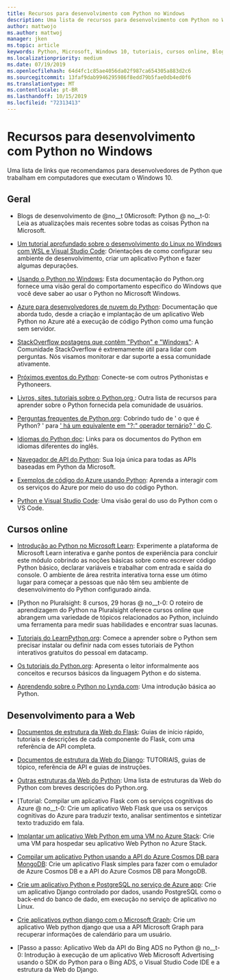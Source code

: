 ```yaml
---
title: Recursos para desenvolvimento com Python no Windows
description: Uma lista de recursos para desenvolvimento com Python no Windows.
author: mattwojo
ms.author: mattwoj
manager: jken
ms.topic: article
keywords: Python, Microsoft, Windows 10, tutoriais, cursos online, Blogs, eventos
ms.localizationpriority: medium
ms.date: 07/19/2019
ms.openlocfilehash: 64d4fc1c85ae4056da02f987ca654305a883d2c6
ms.sourcegitcommit: 13faf9dab9946295986f8edd79b5fae0db4ed0f6
ms.translationtype: MT
ms.contentlocale: pt-BR
ms.lasthandoff: 10/15/2019
ms.locfileid: "72313413"
---
```

# <a name="resources-for-developing-with-python-on-windows"></a>Recursos para desenvolvimento com Python no Windows

Uma lista de links que recomendamos para desenvolvedores de Python que trabalham em computadores que executam o Windows 10.

## <a name="general"></a>Geral

- Blogs de desenvolvimento de @no__t 0Microsoft: Python @ no__t-0: Leia as atualizações mais recentes sobre todas as coisas Python na Microsoft.

- [Um tutorial aprofundado sobre o desenvolvimento do Linux no Windows com WSL e Visual Studio Code](https://devblogs.microsoft.com/commandline/an-in-depth-tutorial-on-linux-development-on-windows-with-wsl-and-visual-studio-code/): Orientações de como configurar seu ambiente de desenvolvimento, criar um aplicativo Python e fazer algumas depurações.

- [Usando o Python no Windows](https://docs.python.org/3/using/windows.html): Esta documentação do Python.org fornece uma visão geral do comportamento específico do Windows que você deve saber ao usar o Python no Microsoft Windows.

- [Azure para desenvolvedores de nuvem do Python](https://docs.microsoft.com/azure/python/): Documentação que aborda tudo, desde a criação e implantação de um aplicativo Web Python no Azure até a execução de código Python como uma função sem servidor.

- [StackOverflow postagens que contêm "Python" e "Windows"](https://stackoverflow.com/questions/4750806/how-do-i-install-pip-on-windows/12476379): A Comunidade StackOverflow é extremamente útil para lidar com perguntas. Nós visamos monitorar e dar suporte a essa comunidade ativamente.

- [Próximos eventos do Python](https://www.python.org/events/python-events): Conecte-se com outros Pythonistas e Pythoneers.

- [Livros, sites, tutoriais sobre o Python.org ](https://wiki.python.org/moin/BeginnersGuide/Programmers): Outra lista de recursos para aprender sobre o Python fornecida pela comunidade de usuários.

- [Perguntas frequentes de Python.org](https://docs.python.org/3/faq/): Cobrindo tudo de ' o que é Python? ' para [' há um equivalente em "?:" operador ternário? ' do C](https://docs.python.org/3/faq/programming.html#is-there-an-equivalent-of-c-s-ternary-operator).

- [Idiomas do Python doc](https://wiki.python.org/moin/Languages): Links para os documentos do Python em idiomas diferentes do inglês.

- [Navegador de API do Python](https://docs.microsoft.com/python/api/?view=azure-python): Sua loja única para todas as APIs baseadas em Python da Microsoft.

- [Exemplos de código do Azure usando Python](https://azure.microsoft.com/en-us/resources/samples/?platform=python&sort=0): Aprenda a interagir com os serviços do Azure por meio do uso do código Python.

- [Python e Visual Studio Code](https://code.visualstudio.com/docs/languages/python): Uma visão geral do uso do Python com o VS Code.

## <a name="online-courses"></a>Cursos online

- [Introdução ao Python no Microsoft Learn](https://docs.microsoft.com/en-us/learn/modules/intro-to-python/): Experimente a plataforma de Microsoft Learn interativa e ganhe pontos de experiência para concluir este módulo cobrindo as noções básicas sobre como escrever código Python básico, declarar variáveis e trabalhar com entrada e saída do console. O ambiente de área restrita interativa torna esse um ótimo lugar para começar a pessoas que não têm seu ambiente de desenvolvimento do Python configurado ainda.

- [Python no Pluralsight: 8 cursos, 29 horas @ no__t-0: O roteiro de aprendizagem do Python na Pluralsight oferece cursos online que abrangem uma variedade de tópicos relacionados ao Python, incluindo uma ferramenta para medir suas habilidades e encontrar suas lacunas.

- [Tutoriais do LearnPython.org](https://www.learnpython.org/): Comece a aprender sobre o Python sem precisar instalar ou definir nada com esses tutoriais de Python interativos gratuitos do pessoal em datacamp.

- [Os tutoriais do Python.org](https://docs.python.org/3/tutorial/index.html): Apresenta o leitor informalmente aos conceitos e recursos básicos da linguagem Python e do sistema.

- [Aprendendo sobre o Python no Lynda.com](https://www.lynda.com/Python-tutorials/Learning-Python/661773-2.html): Uma introdução básica ao Python.

## <a name="web-development"></a>Desenvolvimento para a Web

- [Documentos de estrutura da Web do Flask](https://flask.palletsprojects.com/en/1.1.x/): Guias de início rápido, tutoriais e descrições de cada componente do Flask, com uma referência de API completa.

- [Documentos de estrutura da Web do Django](https://docs.djangoproject.com/en/2.2/): TUTORIAIS, guias de tópico, referência de API e guias de instruções.

- [Outras estruturas da Web do Python](https://wiki.python.org/moin/WebFrameworks): Uma lista de estruturas da Web do Python com breves descrições do Python.org.

- [Tutorial: Compilar um aplicativo Flask com os serviços cognitivas do Azure @ no__t-0: Crie um aplicativo Web Flask que usa os serviços cognitivas do Azure para traduzir texto, analisar sentimentos e sintetizar texto traduzido em fala.

- [Implantar um aplicativo Web Python em uma VM no Azure Stack](https://docs.microsoft.com/azure-stack/user/azure-stack-dev-start-howto-vm-python): Crie uma VM para hospedar seu aplicativo Web Python no Azure Stack.

- [Compilar um aplicativo Python usando a API do Azure Cosmos DB para MongoDB](https://docs.microsoft.com/azure/cosmos-db/create-mongodb-flask): Crie um aplicativo Flask simples para fazer com o emulador de Azure Cosmos DB e a API do Azure Cosmos DB para MongoDB.

- [Crie um aplicativo Python e PostgreSQL no serviço de Azure app](https://docs.microsoft.com/azure/app-service/containers/tutorial-python-postgresql-app): Crie um aplicativo Django controlado por dados, usando PostgreSQL como o back-end do banco de dado, em execução no serviço de aplicativo no Linux.

- [Crie aplicativos python django com o Microsoft Graph](https://docs.microsoft.com/graph/tutorials/python): Crie um aplicativo Web python django que usa a API Microsoft Graph para recuperar informações de calendário para um usuário.

- [Passo a passo: Aplicativo Web da API do Bing ADS no Python @ no__t-0: Introdução à execução de um aplicativo Web Microsoft Advertising usando o SDK do Python para o Bing ADS, o Visual Studio Code IDE e a estrutura da Web do Django.
